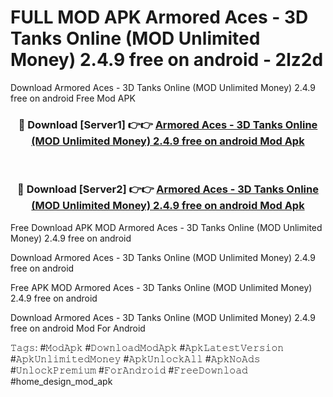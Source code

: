 # FULL MOD APK Armored Aces - 3D Tanks Online (MOD Unlimited Money) 2.4.9 free on android - 2lz2d
Download Armored Aces - 3D Tanks Online (MOD Unlimited Money) 2.4.9 free on android Free Mod APK

<div align="center">
<h3>🔴 Download [Server1] 👉👉 <a href="https://apk-comot.site?title=Armored_Aces_-_3D_Tanks_Online_(MOD_Unlimited_Money)_2.4.9_free_on_android">Armored Aces - 3D Tanks Online (MOD Unlimited Money) 2.4.9 free on android Mod Apk</a></h3><br>

<h3>🔴 Download [Server2] 👉👉 <a href="https://apk-comot.site?title=Armored_Aces_-_3D_Tanks_Online_(MOD_Unlimited_Money)_2.4.9_free_on_android">Armored Aces - 3D Tanks Online (MOD Unlimited Money) 2.4.9 free on android Mod Apk</a></h3>
</div>


Free Download APK MOD Armored Aces - 3D Tanks Online (MOD Unlimited Money) 2.4.9 free on android

Download Armored Aces - 3D Tanks Online (MOD Unlimited Money) 2.4.9 free on android 

Free APK MOD Armored Aces - 3D Tanks Online (MOD Unlimited Money) 2.4.9 free on android 

Download Armored Aces - 3D Tanks Online (MOD Unlimited Money) 2.4.9 free on android Mod For Android

𝚃𝚊𝚐𝚜: #𝙼𝚘𝚍𝙰𝚙𝚔 #𝙳𝚘𝚠𝚗𝚕𝚘𝚊𝚍𝙼𝚘𝚍𝙰𝚙𝚔 #𝙰𝚙𝚔𝙻𝚊𝚝𝚎𝚜𝚝𝚅𝚎𝚛𝚜𝚒𝚘𝚗 #𝙰𝚙𝚔𝚄𝚗𝚕𝚒𝚖𝚒𝚝𝚎𝚍𝙼𝚘𝚗𝚎𝚢 #𝙰𝚙𝚔𝚄𝚗𝚕𝚘𝚌𝚔𝙰𝚕𝚕 #𝙰𝚙𝚔𝙽𝚘𝙰𝚍𝚜 #𝚄𝚗𝚕𝚘𝚌𝚔𝙿𝚛𝚎𝚖𝚒𝚞𝚖 #𝙵𝚘𝚛𝙰𝚗𝚍𝚛𝚘𝚒𝚍 #𝙵𝚛𝚎𝚎𝙳𝚘𝚠𝚗𝚕𝚘𝚊𝚍 #home_design_mod_apk